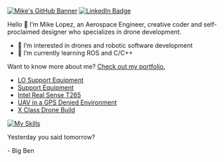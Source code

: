 [![Mike's GitHub Banner](https://github.com/mlopez96/mlopez96/assets/26072511/0b27f7e6-d41d-4aed-a2db-1180d71f7292)](https://mikelopez.io)
[![LinkedIn Badge](https://img.shields.io/badge/LinkedIn-Profile-informational?style=flat&logo=linkedin&logoColor=white&color=0D76A8)](https://www.linkedin.com/in/mike-lopez/)

Hello 👋
I’m Mike Lopez, an Aerospace Engineer, creative coder and self-proclaimed designer who specializes in drone development. 
- 👀 I’m interested in drones and robotic software development
- 🌱 I’m currently learning ROS and C/C++

Want to know more about me? [Check out my portfolio.](https://www.mikelopez.io/engineering)


<!-- BLOG-POST-LIST:START -->
- [LO Support Equipment](https://www.mikelopez.io/post/lo-support-equipment)
- [Support Equipment](https://www.mikelopez.io/post/support-equipment)
- [Intel Real Sense T265](https://www.mikelopez.io/post/intel-real-sense-t265)
- [UAV in a GPS Denied Environment](https://www.mikelopez.io/post/uav-in-a-gps-denied-environment)
- [X Class Drone Build](https://www.mikelopez.io/post/x-class-drone-build)
<!-- BLOG-POST-LIST:END --> 

<!-- SKILLS-LIST:START -->

[![My Skills](https://skillicons.dev/icons?i=atom,arduino,autocad,cpp,cmake,github,html,linux,matlab,octave,pr,py,raspberrypi,react,ros,visualstudio)](https://skillicons.dev)

<!-- SKILLS-LIST:END --> 

<p>Yesterday you said tomorrow?</p>

<p>- Big Ben</p>
